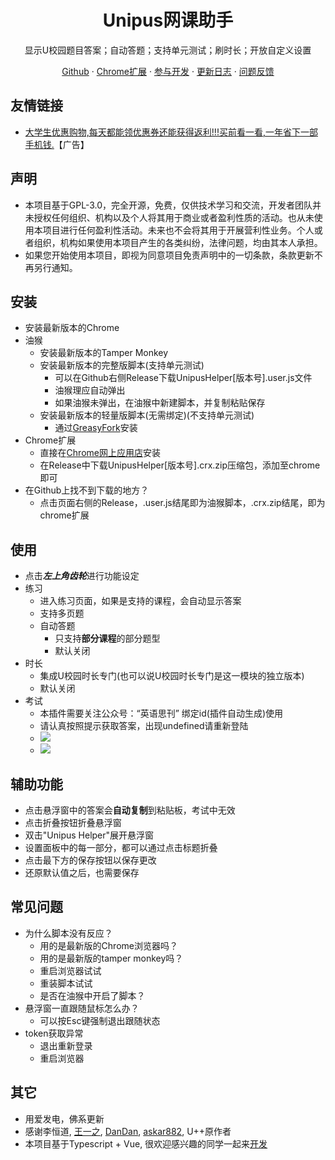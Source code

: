 <h1 align="center">Unipus网课助手</h1>

<p align="center">显示U校园题目答案；自动答题；支持单元测试；刷时长；开放自定义设置</p>

<p align="center">
<a href="https://github.com/SSmJaE/UnipusHelper">Github</a> · 
<a href="https://chrome.google.com/webstore/search/unipus%E7%BD%91%E8%AF%BE%E5%8A%A9%E6%89%8B">Chrome扩展</a> · 
<a href="docs/DEVELOPMENT.md">参与开发</a> · 
<a href="docs/CHANGELOG.md">更新日志</a> · 
<a href="https://github.com/SSmJaE/UnipusHelper/issues">问题反馈</a>
<!-- 
<a href="https://github.com/SSmJaE/WELearnHelper/issues">功能请求</a> · -->
</p>

## 友情链接
- <a href="https://jq.qq.com/?_wv=1027&amp;k=Hh7gvvDz" rel="nofollow">大学生优惠购物,每天都能领优惠券还能获得返利!!!买前看一看,一年省下一部手机钱.</a>【广告】

## 声明
- 本项目基于GPL-3.0，完全开源，免费，仅供技术学习和交流，开发者团队并未授权任何组织、机构以及个人将其用于商业或者盈利性质的活动。也从未使用本项目进行任何盈利性活动。未来也不会将其用于开展营利性业务。个人或者组织，机构如果使用本项目产生的各类纠纷，法律问题，均由其本人承担。
- 如果您开始使用本项目，即视为同意项目免责声明中的一切条款，条款更新不再另行通知。

## 安装
- 安装最新版本的Chrome
- 油猴
  - 安装最新版本的Tamper Monkey
  - 安装最新版本的完整版脚本(支持单元测试)
    - 可以在Github右侧Release下载UnipusHelper[版本号].user.js文件
    - 油猴理应自动弹出
    - 如果油猴未弹出，在油猴中新建脚本，并复制粘贴保存
  - 安装最新版本的轻量版脚本(无需绑定)(不支持单元测试)
    - 通过[GreasyFork](https://greasyfork.org/zh-CN/scripts/405123)安装
- Chrome扩展
  - 直接在[Chrome网上应用店](https://chrome.google.com/webstore/search/unipus%E7%BD%91%E8%AF%BE%E5%8A%A9%E6%89%8B)安装
  - 在Release中下载UnipusHelper[版本号].crx.zip压缩包，添加至chrome即可
- 在Github上找不到下载的地方？
  - 点击页面右侧的Release，.user.js结尾即为油猴脚本，.crx.zip结尾，即为chrome扩展

## 使用
- 点击***左上角齿轮***进行功能设定
- 练习
  - 进入练习页面，如果是支持的课程，会自动显示答案
  - 支持多页题
  - 自动答题
    - 只支持<b>部分课程</b>的部分题型
    - 默认关闭
- 时长
  - 集成U校园时长专门(也可以说U校园时长专门是这一模块的独立版本)
  - 默认关闭
- 考试
  - 本插件需要关注公众号：“英语思刊” 绑定id(插件自动生成)使用
  - 请认真按照提示获取答案，出现undefined请重新登陆
  - <img src="https://greasyfork.org/rails/active_storage/representations/eyJfcmFpbHMiOnsibWVzc2FnZSI6IkJBaHBBbkJZIiwiZXhwIjpudWxsLCJwdXIiOiJibG9iX2lkIn19--97b51ab9aa3d0f01c98f3c6c6bad7d30b737bb1d/eyJfcmFpbHMiOnsibWVzc2FnZSI6IkJBaDdCam9VY21WemFYcGxYM1J2WDJ4cGJXbDBXd2RwQWNocEFjZz0iLCJleHAiOm51bGwsInB1ciI6InZhcmlhdGlvbiJ9fQ==--1a5b26c2d16a60cf381d61dcd5b41cdffac6d9dc/QQ%E6%88%AA%E5%9B%BE20201026200432.jpg?locale=zh-CN">
  - <img src="https://greasyfork.org/rails/active_storage/representations/eyJfcmFpbHMiOnsibWVzc2FnZSI6IkJBaHBBbkZZIiwiZXhwIjpudWxsLCJwdXIiOiJibG9iX2lkIn19--9596826e2bb221a2c72db26a3030932cfdad3775/eyJfcmFpbHMiOnsibWVzc2FnZSI6IkJBaDdCam9VY21WemFYcGxYM1J2WDJ4cGJXbDBXd2RwQWNocEFjZz0iLCJleHAiOm51bGwsInB1ciI6InZhcmlhdGlvbiJ9fQ==--1a5b26c2d16a60cf381d61dcd5b41cdffac6d9dc/6A0F36CC861B089483F21D4E21274B13.png?locale=zh-CN">

## 辅助功能
- 点击悬浮窗中的答案会<b>自动复制</b>到粘贴板，考试中无效
- 点击折叠按钮折叠悬浮窗
- 双击"Unipus Helper"展开悬浮窗
- 设置面板中的每一部分，都可以通过点击标题折叠
- 点击最下方的保存按钮以保存更改
- 还原默认值之后，也需要保存

## 常见问题
- 为什么脚本没有反应？
  - 用的是最新版的Chrome浏览器吗？
  - 用的是最新版的tamper monkey吗？
  - 重启浏览器试试
  - 重装脚本试试
  - 是否在油猴中开启了脚本？
- 悬浮窗一直跟随鼠标怎么办？
  - 可以按Esc键强制退出跟随状态
- token获取异常
  - 退出重新登录
  - 重启浏览器

## 其它
- 用爱发电，佛系更新
- 感谢李恒道, [王一之](https://github.com/CodFrm), [DanDan](https://github.com/Dandanla), [askar882](https://greasyfork.org/zh-CN/users/291023-askar882), U++原作者
- 本项目基于Typescript + Vue, 很欢迎感兴趣的同学一起来[开发](docs/DEVELOPMENT.md)

